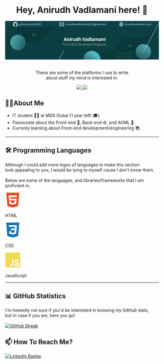 
  <h1 align="center">Hey, Anirudh Vadlamani here! 👋</h1>
  <img src="LinkedIn Profile Banner.png"> <br><br>
  
  <div align="center">
    <p>
      These are some of the platforms I use to write <br> 
      about stuff my mind is interested in. <br>
    </p>  
    <a href="https://anirudhvadlamani.hashnode.dev/" target="_blank">
      <img src="https://img.shields.io/badge/Hashnode-2962FF?style=for-the-badge&logo=hashnode&logoColor=white">
    </a>
    <a href="https://medium.com/@anirudhvadlamani2001" target="_blank">
      <img src="https://img.shields.io/badge/Medium-12100E?style=for-the-badge&logo=medium&logoColor=white">
    </a>  
  </div>  
  
## 👨‍💻About Me
- IT student 🧑‍🎓 at MDX Dubai (1 year left! 🎓).
- Passionate about the Front-end 🎨, Back-end ⚙️, and AI/ML 🤖.
- Currenly learning about Front-end development/engineering 📚.
<hr>

## 🛠️ Programming Languages
Although I could add more logos of languages to make this section <br>
look appealing to you, I would be lying to myself cause I don't know them. <br><br>
Below are some of the languages, and libraries/frameworks that I am proficient in.
<div>
    <div>
      <img src="https://github.com/devicons/devicon/blob/master/icons/html5/html5-plain.svg" alt="Logo of HTML5" width="50">
      <p>HTML</p>
    </div>
    <div>
      <img src="https://github.com/devicons/devicon/blob/master/icons/css3/css3-plain.svg" alt="Logo of CSS3" width="50">
      <p>CSS</p>
    </div>  
    <div>
      <img src="https://github.com/devicons/devicon/blob/master/icons/javascript/javascript-plain.svg" alt="Logo of JavaScript" width="50">
      <p>JavaScript</p>
    </div>
  <span>
</div>
<hr>

## 📊 GitHub Statistics
I'm honestly not sure if you'd be interested in knowing my GitHub stats, <br>
but in case if you are, here you go! <br><br>
[![GitHub Streak](http://github-readme-streak-stats.herokuapp.com?user=AV2001&theme=dark&background=000000)](https://git.io/streak-stats)


## 📫 How To Reach Me?
[![Linkedin Badge](https://img.shields.io/badge/LinkedIn-0077B5?style=for-the-badge&logo=linkedin&logoColor=white)](https://www.linkedin.com/in/anirudh-vadlamani/)
